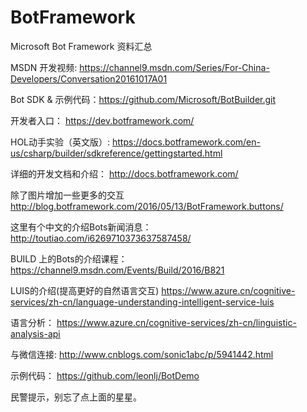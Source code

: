 # BotFramework 
Microsoft Bot Framework  资料汇总

MSDN 开发视频: https://channel9.msdn.com/Series/For-China-Developers/Conversation20161017A01

Bot SDK & 示例代码：https://github.com/Microsoft/BotBuilder.git 

开发者入口：
https://dev.botframework.com/   

HOL动手实验（英文版）:
https://docs.botframework.com/en-us/csharp/builder/sdkreference/gettingstarted.html 

详细的开发文档和介绍：
http://docs.botframework.com/ 

除了图片增加一些更多的交互
http://blog.botframework.com/2016/05/13/BotFramework.buttons/ 

这里有个中文的介绍Bots新闻消息： 
http://toutiao.com/i6269710373637587458/ 

BUILD 上的Bots的介绍课程：
https://channel9.msdn.com/Events/Build/2016/B821 

LUIS的介绍(提高更好的自然语言交互)
https://www.azure.cn/cognitive-services/zh-cn/language-understanding-intelligent-service-luis 

语言分析：
https://www.azure.cn/cognitive-services/zh-cn/linguistic-analysis-api 


与微信连接:
http://www.cnblogs.com/sonic1abc/p/5941442.html

示例代码：
https://github.com/leonlj/BotDemo 

民警提示，别忘了点上面的星星。
